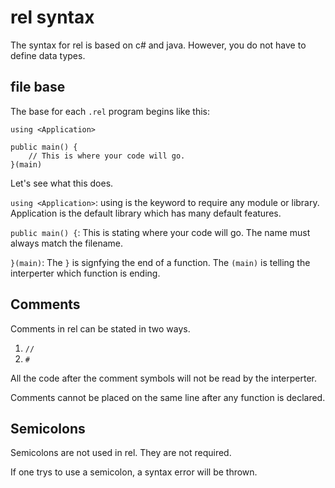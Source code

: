 # rel syntax

The syntax for rel is based on c# and java.
However, you do not have to define data types.

## file base

The base for each `.rel` program begins like this:
```
using <Application>

public main() {
    // This is where your code will go.
}(main)
```

Let's see what this does.

`using <Application>`: using is the keyword to require any module or library. 
Application is the default library which has many default features.

`public main() {`: This is stating where your code will go. The name must always match the filename.

`}(main)`: The `}` is signfying the end of a function. The `(main)` is telling the interperter which function is ending.

## Comments

Comments in rel can be stated in two ways.
1. `//`
2. `#`

All the code after the comment symbols will not be read by the interperter.

Comments cannot be placed on the same line after any function is declared.

## Semicolons

Semicolons are not used in rel. They are not required.

If one trys to use a semicolon, a syntax error will be thrown.